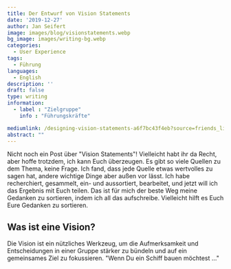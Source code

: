```yaml
---
title: Der Entwurf von Vision Statements
date: '2019-12-27'
author: Jan Seifert
image: images/blog/visionstatements.webp
bg_image: images/writing-bg.webp
categories:
  - User Experience
tags:
  - Führung
languages:
  - English
description: ''
draft: false
type: writing
information:
  - label : "Zielgruppe"
    info : "Führungskräfte"

mediumlink: /designing-vision-statements-a6f7bc43f4eb?source=friends_link&sk=0971583a88a0fa522aac2f69431a7965
abstract: ""
---
```


Nicht noch ein Post über "Vision Statements"! Vielleicht habt ihr da Recht, aber hoffe trotzdem, ich kann Euch überzeugen. Es gibt so viele Quellen zu dem Thema, keine Frage. Ich fand, dass jede Quelle etwas wertvolles zu sagen hat, andere wichtige Dinge aber außen vor lässt. Ich habe recherchiert, gesammelt, ein- und aussortiert, bearbeitet, und jetzt will ich das Ergebnis mit Euch teilen. Das ist für mich der beste Weg meine Gedanken zu sortieren, indem ich all das aufschreibe. Vielleicht hilft es Euch Eure Gedanken zu sortieren. 

## Was ist eine Vision?

Die Vision ist ein nützliches Werkzeug, um die Aufmerksamkeit und Entscheidungen in einer Gruppe stärker zu bündeln und auf ein gemeinsames Ziel zu  fokussieren. "Wenn Du ein Schiff bauen möchtest ..."

